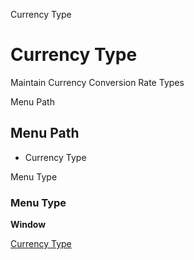
Currency Type
# Currency Type


Maintain Currency Conversion Rate Types

Menu Path
## Menu Path



- Currency Type

Menu Type
### Menu Type

**Window**


[Currency Type](../../window-currency-type.md)